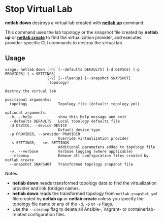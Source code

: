 # Stop Virtual Lab

**netlab down** destroys a virtual lab created with **[netlab up](up.md)** command.

This command uses the lab topology or the snapshot file created by **netlab up** or **[netlab create](create.md)** to find the virtualization provider, and executes provider-specific CLI commands to destroy the virtual lab.

## Usage

```
usage: netlab down [-h] [--defaults DEFAULTS] [-d DEVICE] [-p PROVIDER] [-s SETTINGS]
                   [-v] [--cleanup] [--snapshot SNAPSHOT]
                   [topology]

Destroy the virtual lab

positional arguments:
  topology              Topology file (default: topology.yml)

optional arguments:
  -h, --help            show this help message and exit
  --defaults DEFAULTS   Local topology defaults file
  -d DEVICE, --device DEVICE
                        Default device type
  -p PROVIDER, --provider PROVIDER
                        Override virtualization provider
  -s SETTINGS, --set SETTINGS
                        Additional parameters added to topology file
  -v, --verbose         Verbose logging (where applicable)
  --cleanup             Remove all configuration files created by netlab create
  --snapshot SNAPSHOT   Transformed topology snapshot file
```

Notes:

* **netlab down** needs transformed topology data to find the virtualization provider and link (bridge) names.
* **netlab down** reads the transformed topology from `netlab.snapshot.yml` file created by **netlab up** or **netlab create** unless you specify the topology file name or any of the `-d`, `-p` or `-s` flags.
* Use the `--cleanup` flag to delete all Ansible-, Vagrant- or containerlab-related configuration files.
